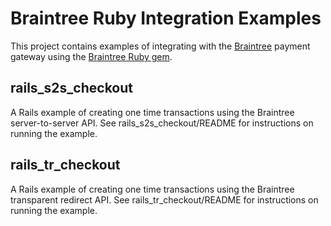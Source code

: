 # Braintree Ruby Integration Examples

This project contains examples of integrating with the [Braintree](http://www.braintreepaymentsolutions.com)
payment gateway using the [Braintree Ruby gem](http://www.braintreepaymentsolutions.com/gateway/ruby).

## rails_s2s_checkout

A Rails example of creating one time transactions using the Braintree server-to-server API.
See rails_s2s_checkout/README for instructions on running the example.

## rails_tr_checkout

A Rails example of creating one time transactions using the Braintree transparent redirect API.
See rails_tr_checkout/README for instructions on running the example.

